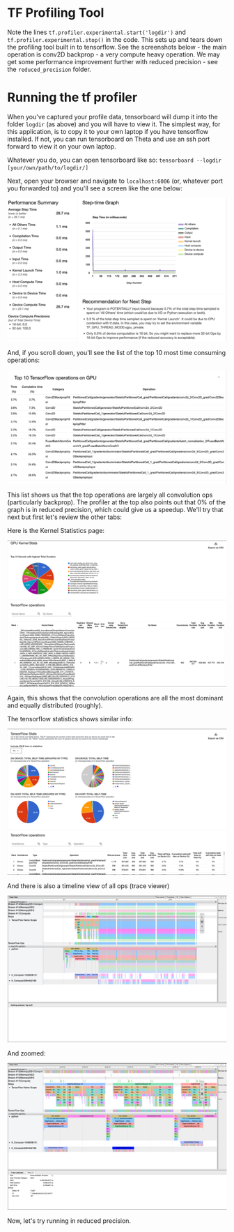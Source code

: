 # TF Profiling Tool


Note the lines `tf.profiler.experimental.start('logdir')` and `tf.profiler.experimental.stop()` in the code.  This sets up and tears down the profiling tool built in to tensorflow.  See the screenshots below - the main operation is conv2D backprop - a very compute heavy operation.  We may get some performance improvement further with reduced precision - see the `reduced_precision` folder.


# Running the tf profiler

When you've captured your profile data, tensorboard will dump it into the folder `logdir` (as above) and you will have to view it.  The simplest way, for this application, is to copy it to your own laptop if you have tensorflow installed.  If not, you can run tensorboard on Theta and use an ssh port forward to view it on your own laptop.

Whatever you do, you can open tensorboard like so:
`tensorboard --logdir [your/own/path/to/logdir/]`

Next, open your browser and navigate to `localhost:6006` (or, whatever port you forwarded to) and you'll see a screen like the one below:

![Tensorboard Profiler Overview](profiler_overview.png)

And, if you scroll down, you'll see the list of the top 10 most time consuming operations:

![top 10](top10_ops.png)

This list shows us that the top operations are largely all convolution ops (particularly backprop).  The profiler at the top also points out that 0% of the graph is in reduced precision, which could give us a speedup.  We'll try that next but first let's review the other tabs:

Here is the Kernel Statistics page:

![kernel stats](kernel-stats.png)

Again, this shows that the convolution operations are all the most dominant and equally distributed (roughly).

The tensorflow statistics shows similar info:

![tf stats](tf-stats.png)

And there is also a timeline view of all ops (trace viewer)

![timeline](trace-viewer.png)

And zoomed:

![timeline zoom](trace-viewer-zoom.png)

Now, let's try running in reduced precision.
